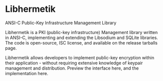 # Libhermetik
ANSI-C Public-Key Infrastructure Management Library

Libhermetik is a PKI (public-key infrastructure) Management library written in ANSI-C, implementing and extending the Libsodium and SQLite libraries. The code is open-source, ISC license, and available on the release tarballs page.

Libhermetik allows developers to implement public-key encryption within their application - without requiring extensive knowledge of keypair management and distribution. Preview the interface here, and the implementation here.

